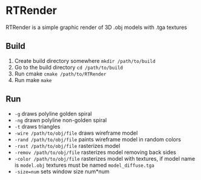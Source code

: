 # RTRender
RTRender is a simple graphic render of 3D .obj models with .tga textures

## Build
  1. Create build directory somewhere `mkdir /path/to/build`
  2. Go to the build directory `cd /path/to/build`
  3. Run cmake `cmake /path/to/RTRender`
  4. Run make `make`

## Run
  * `-g` draws polyline golden spiral
  * `-ng` drawn polyline non-golden spiral
  * `-t` draws triangles
  * `-wire /path/to/obj/file` draws wireframe model
  * `-rand /path/to/obj/file` paints wireframe model in random colors
  * `-rast /path/to/obj/file` rasterizes model
  * `-remov /path/to/obj/file` rasterizes model removing back sides
  * `-color /path/to/obj/file` rasterizes model with textures, if model name is
    `model.obj` textures must be named `model_diffuse.tga`
  * `-size=num` sets window size num*num

